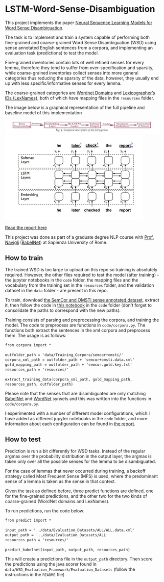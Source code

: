 # LSTM-Word-Sense-Disambiguation

This project implements the paper [Neural Sequence Learning Models for Word Sense Disambiguation](http://wwwusers.di.uniroma1.it/~navigli/pubs/EMNLP_2017_Raganatoetal.pdf).

The task is to Implement and train a system capable of performing both fine-grained and coarse-grained Word Sense Disambiguation (WSD) using sense annotated English sentences from a corpora, and implementing an evaluation task (predictions) to test the model.

Fine-grained inventories contain lots of well refined senses for every lemma, therefore they tend to suffer from over-specification and sparsity, while coarse-grained inventories collect senses into more general categories thus reducing the sparsity of the data, however, they usually end up with less specific/informative senses for every lemma.

The coarse-grained categories are [Wordnet Domains](http://wndomains.fbk.eu/) and [Lexicographer’s IDs (LexNames)](https://wordnet.princeton.edu/documentation/lexnames5wn), both of which have mapping files in the `resources` folder.


The image below is a graphical representation of the full pipeline and baseline model of this implementation

![](images/figure1.jpg)
<img src="images/model.jpg" title="Base Model" width="450" />


[Read the report here](report.pdf)

This project was done as part of a graduate degree NLP course with [Prof. Navigli](http://wwwusers.di.uniroma1.it/~navigli/) ([BabelNet](https://babelnet.org/)) at Sapienza University of Rome.


## How to train

The trained WSD is too large to upload on this repo so training is absolutely required. 
However, the other files required to test the model (after training) - the jupyter notebooks in the `code` folder, the mapping files and the vocabulary from the training set in the `resources` folder, and the validation dataset in the `data` folder - are present in this repo.

To train, download [the SemCor and OMSTI sense annotated dataset](http://lcl.uniroma1.it/wsdeval/), extract it, then follow the code in [this notebook](code/200k_data_baseline_model_A.ipynb) in the `code` folder (don't forget to consolidate the paths to correspond with the new paths).

Training consists of parsing and preprocessing the corpora, and training the model. 
The code to preprocess are functions in `code/corpora.py`. The functions both extract the sentences in the xml corpora and preprocess them. The usage is as follows:

```
from corpora import *

outfolder_path = 'data/Training_Corpora/semcor+omsti/'
corpora_xml_path = outfolder_path + 'semcor+omsti.data.xml'
gold_mapping_path = outfolder_path + 'semcor.gold.key.txt'
resources_path = 'resources/'

extract_training_data(corpora_xml_path, gold_mapping_path, resources_path, outfolder_path)
```

Please note that the senses that are disambiguated are only matching [BabelNet](https://babelnet.org/) and [WordNet](https://wordnet.princeton.edu/) synsets and this was written into the functions in `code/corpora.py`.

I experimented with a number of different model configurations, which I have added as different jupyter notebooks in the `code` folder, and more information about each configuration can be found in [the report](report.pdf). 


## How to test

Prediction is run a bit differently for WSD tasks. Instead of the regular argmax over the probability distribution in the output layer, the argmax is taken only over all the possible senses for the lemma to be disambiguated.

For the case of lemmas that never occurred during training, a backoff strategy called Most Frequent Sense (MFS) is used, where the predominant sense of a lemma is taken as the sense in that context.

Given the task as defined before, three predict functions are defined, one for the fine-grained predictions, and the other two for the two kinds of coarse-grained (WordNet domains and LexNames).

To run predictions, run the code below:

```
from predict import *

input_path = '../data/Evaluation_Datasets/ALL/ALL.data.xml'
output_path = '../data/Evaluation_Datasets/ALL'
resources_path = 'resources/'

predict_babelnet(input_path, output_path, resources_path)
```
This will create a predictions file in the `output_path` directory. Then score the predictions using the java scorer found in `data/WSD_Evaluation_Framework/Evaluation_Datasets` (follow the instructions in the `README` file)